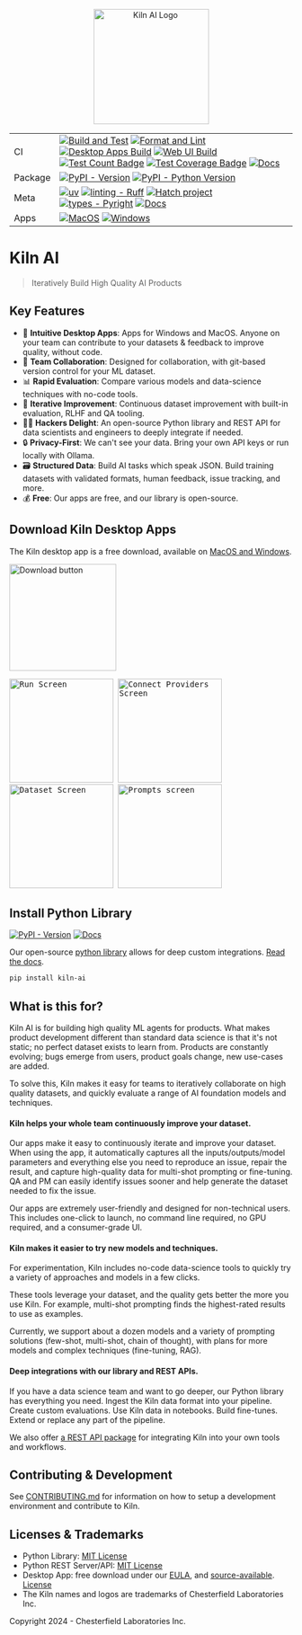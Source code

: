 <p align="center">
    <picture>
        <img width="205" alt="Kiln AI Logo" src="https://github.com/user-attachments/assets/5fbcbdf7-1feb-45c9-bd73-99a46dd0a47f">
    </picture>
</p>

|         |                                                                                                                                                                                                                                                                                                                                                                                                                                                                                                                                                                                                                                                                                                                                                                                                                                                                                                                                                                                                                                                                                                                                                                                                                                                                                                                                                               |
| ------- | ------------------------------------------------------------------------------------------------------------------------------------------------------------------------------------------------------------------------------------------------------------------------------------------------------------------------------------------------------------------------------------------------------------------------------------------------------------------------------------------------------------------------------------------------------------------------------------------------------------------------------------------------------------------------------------------------------------------------------------------------------------------------------------------------------------------------------------------------------------------------------------------------------------------------------------------------------------------------------------------------------------------------------------------------------------------------------------------------------------------------------------------------------------------------------------------------------------------------------------------------------------------------------------------------------------------------------------------------------------- |
| CI      | [![Build and Test](https://github.com/Kiln-AI/kiln/actions/workflows/build_and_test.yml/badge.svg)](https://github.com/Kiln-AI/kiln/actions/workflows/build_and_test.yml) [![Format and Lint](https://github.com/Kiln-AI/kiln/actions/workflows/format_and_lint.yml/badge.svg)](https://github.com/Kiln-AI/kiln/actions/workflows/format_and_lint.yml) [![Desktop Apps Build](https://github.com/Kiln-AI/kiln/actions/workflows/build_desktop.yml/badge.svg)](https://github.com/Kiln-AI/kiln/actions/workflows/build_desktop.yml) [![Web UI Build](https://github.com/Kiln-AI/kiln/actions/workflows/web_format_lint_build.yml/badge.svg)](https://github.com/Kiln-AI/kiln/actions/workflows/web_format_lint_build.yml) [![Test Count Badge](https://img.shields.io/endpoint?url=https://gist.githubusercontent.com/scosman/57742c1b1b60d597a6aba5d5148d728e/raw/test_count_kiln.json)](https://github.com/Kiln-AI/kiln/actions/workflows/test_count.yml) [![Test Coverage Badge](https://img.shields.io/endpoint?url=https://gist.githubusercontent.com/scosman/57742c1b1b60d597a6aba5d5148d728e/raw/library_coverage_kiln.json)](https://github.com/Kiln-AI/kiln/actions/workflows/test_count.yml) [![Docs](https://github.com/Kiln-AI/Kiln/actions/workflows/build_docs.yml/badge.svg)](https://github.com/Kiln-AI/Kiln/actions/workflows/build_docs.yml) |
| Package | [![PyPI - Version](https://img.shields.io/pypi/v/kiln-ai.svg?logo=pypi&label=PyPI&logoColor=gold)](https://pypi.org/project/kiln-ai/) [![PyPI - Python Version](https://img.shields.io/pypi/pyversions/kiln-ai.svg?logo=python&label=Python&logoColor=gold)](https://pypi.org/project/kiln-ai/)   |
| Meta    | [![uv](https://img.shields.io/endpoint?url=https://raw.githubusercontent.com/astral-sh/uv/main/assets/badge/v0.json)](https://github.com/astral-sh/uv) [![linting - Ruff](https://img.shields.io/endpoint?url=https://raw.githubusercontent.com/astral-sh/ruff/main/assets/badge/v2.json)](https://github.com/astral-sh/ruff) [![Hatch project](https://img.shields.io/badge/%F0%9F%A5%9A-Hatch-4051b5.svg)](https://github.com/pypa/hatch) [![types - Pyright](https://img.shields.io/badge/types-pyright-blue.svg)](https://github.com/microsoft/pyright) [![Docs](https://img.shields.io/badge/docs-pdoc-blue)](https://kiln-ai.github.io/Kiln/kiln_core_docs/index.html)  |
| Apps    |  [![MacOS](https://img.shields.io/badge/MacOS-black?logo=apple)](https://github.com/Kiln-AI/Kiln/releases/latest) [![Windows](https://img.shields.io/badge/Windows-0067b8.svg?logo=data:image/svg%2bxml;base64,PD94bWwgdmVyc2lvbj0iMS4wIiBlbmNvZGluZz0idXRmLTgiPz4KPHN2ZyBmaWxsPSIjZmZmIiB2aWV3Qm94PSIwIDAgMzIgMzIiIHZlcnNpb249IjEuMSIgeG1sbnM9Imh0dHA6Ly93d3cudzMub3JnLzIwMDAvc3ZnIj4KPHBhdGggZD0iTTE2Ljc0MiAxNi43NDJ2MTQuMjUzaDE0LjI1M3YtMTQuMjUzek0xLjAwNCAxNi43NDJ2MTQuMjUzaDE0LjI1NnYtMTQuMjUzek0xNi43NDIgMS4wMDR2MTQuMjU2aDE0LjI1M3YtMTQuMjU2ek0xLjAwNCAxLjAwNHYxNC4yNTZoMTQuMjU2di0xNC4yNTZ6Ij48L3BhdGg+Cjwvc3ZnPg==)](https://github.com/Kiln-AI/Kiln/releases/latest)      |

# Kiln AI

> Iteratively Build High Quality AI Products

## Key Features

- 🚀 **Intuitive Desktop Apps**: Apps for Windows and MacOS. Anyone on your team can contribute to your datasets & feedback to improve quality, without code.
- 🤝 **Team Collaboration**: Designed for collaboration, with git-based version control for your ML dataset.
- 📊 **Rapid Evaluation**: Compare various models and data-science techniques with no-code tools.
- 🔄 **Iterative Improvement**: Continuous dataset improvement with built-in evaluation, RLHF and QA tooling.
- 🧑‍💻 **Hackers Delight**: An open-source Python library and REST API for data scientists and engineers to deeply integrate if needed.
- 🔒 **Privacy-First**: We can't see your data. Bring your own API keys or run locally with Ollama.
- 🗃️ **Structured Data**: Build AI tasks which speak JSON. Build training datasets with validated formats, human feedback, issue tracking, and more.
- 💰 **Free**: Our apps are free, and our library is open-source.

## Download Kiln Desktop Apps

The Kiln desktop app is a free download, available on [MacOS and Windows](https://github.com/Kiln-AI/Kiln/releases/latest).

[<img width="190" alt="Download button" src="https://github.com/user-attachments/assets/09874d7a-4873-4bb7-81c8-c3939206dc81">](https://github.com/Kiln-AI/Kiln/releases/latest)

<kbd>
<img width="185" alt="Run Screen" src="https://github.com/user-attachments/assets/158efb43-4991-4c19-9e3a-28f61c919892">
</kbd>
<kbd>
<img width="185" alt="Connect Providers Screen" src="https://github.com/user-attachments/assets/b7b5a3b6-0142-4db2-af2d-3310fc583ea9">
</kbd><kbd>
<img width="185" alt="Dataset Screen" src="https://github.com/user-attachments/assets/c5f15c88-9a27-4d7b-81e6-b6350b3cb92c">
</kbd><kbd>
<img width="185" alt="Prompts screen" src="https://github.com/user-attachments/assets/70544362-8420-4a49-9e9f-34a046c837dd">
</kbd>

## Install Python Library

[![PyPI - Version](https://img.shields.io/pypi/v/kiln-ai.svg?logo=pypi&label=PyPI&logoColor=gold)](https://pypi.org/project/kiln-ai/) [![Docs](https://img.shields.io/badge/docs-pdoc-blue)](https://kiln-ai.github.io/Kiln/kiln_core_docs/index.html)

Our open-source [python library](https://pypi.org/project/kiln-ai/) allows for deep custom integrations. [Read the docs](https://kiln-ai.github.io/Kiln/kiln_core_docs/index.html).

```bash
pip install kiln-ai
```

## What is this for?

Kiln AI is for building high quality ML agents for products. What makes product development different than standard data science is that it's not static; no perfect dataset exists to learn from. Products are constantly evolving; bugs emerge from users, product goals change, new use-cases are added.

To solve this, Kiln makes it easy for teams to iteratively collaborate on high quality datasets, and quickly evaluate a range of AI foundation models and techniques.

#### Kiln helps your whole team continuously improve your dataset.

Our apps make it easy to continuously iterate and improve your dataset. When using the app, it automatically captures all the inputs/outputs/model parameters and everything else you need to reproduce an issue, repair the result, and capture high-quality data for multi-shot prompting or fine-tuning. QA and PM can easily identify issues sooner and help generate the dataset needed to fix the issue.

Our apps are extremely user-friendly and designed for non-technical users. This includes one-click to launch, no command line required, no GPU required, and a consumer-grade UI.

#### Kiln makes it easier to try new models and techniques.

For experimentation, Kiln includes no-code data-science tools to quickly try a variety of approaches and models in a few clicks.

These tools leverage your dataset, and the quality gets better the more you use Kiln. For example, multi-shot prompting finds the highest-rated results to use as examples.

Currently, we support about a dozen models and a variety of prompting solutions (few-shot, multi-shot, chain of thought), with plans for more models and complex techniques (fine-tuning, RAG).

#### Deep integrations with our library and REST APIs.

If you have a data science team and want to go deeper, our Python library has everything you need. Ingest the Kiln data format into your pipeline. Create custom evaluations. Use Kiln data in notebooks. Build fine-tunes. Extend or replace any part of the pipeline.

We also offer [a REST API package](https://pypi.org/project/kiln-server/) for integrating Kiln into your own tools and workflows.

## Contributing & Development

See [CONTRIBUTING.md](CONTRIBUTING.md) for information on how to setup a development environment and contribute to Kiln.

## Licenses & Trademarks

- Python Library: [MIT License](libs/core/LICENSE.txt)
- Python REST Server/API: [MIT License](libs/server/LICENSE.txt)
- Desktop App: free download under our [EULA](app/EULA.md), and [source-available](/app). [License](app/LICENSE.txt)
- The Kiln names and logos are trademarks of Chesterfield Laboratories Inc.

Copyright 2024 - Chesterfield Laboratories Inc.
